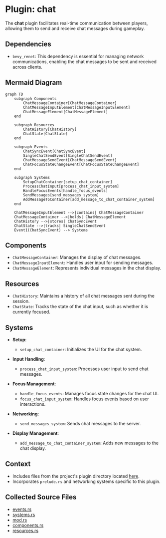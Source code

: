 # Plugin: chat

The **chat** plugin facilitates real-time communication between players, allowing them to send and receive chat messages during gameplay.

## Dependencies
- `bevy_renet`: This dependency is essential for managing network communications, enabling the chat messages to be sent and received across clients.

## Mermaid Diagram
```mermaid
graph TD
    subgraph Components
        ChatMessageContainer[ChatMessageContainer]
        ChatMessageInputElement[ChatMessageInputElement]
        ChatMessageElement[ChatMessageElement]
    end
    
    subgraph Resources
        ChatHistory[ChatHistory]
        ChatState[ChatState]
    end
    
    subgraph Events
        ChatSyncEvent[ChatSyncEvent]
        SingleChatSendEvent[SingleChatSendEvent]
        ChatMessageSendEvent[ChatMessageSendEvent]
        ChatFocusStateChangeEvent[ChatFocusStateChangeEvent]
    end
    
    subgraph Systems
        SetupChatContainer[setup_chat_container]
        ProcessChatInput[process_chat_input_system]
        HandleFocusEvents[handle_focus_events]
        SendMessages[send_messages_system]
        AddMessageToContainer[add_message_to_chat_container_system]
    end

    ChatMessageInputElement -->|contains| ChatMessageContainer
    ChatMessageContainer -->|holds| ChatMessageElement
    ChatHistory -->|stores| ChatSyncEvent
    ChatState -->|tracks| SingleChatSendEvent
    Event1(ChatSyncEvent) --> Systems
```

## Components
- `ChatMessageContainer`: Manages the display of chat messages.
- `ChatMessageInputElement`: Handles user input for sending messages.
- `ChatMessageElement`: Represents individual messages in the chat display.

## Resources
- `ChatHistory`: Maintains a history of all chat messages sent during the session.
- `ChatState`: Tracks the state of the chat input, such as whether it is currently focused.

## Systems
- **Setup**:
  - `setup_chat_container`: Initializes the UI for the chat system.
  
- **Input Handling**:
  - `process_chat_input_system`: Processes user input to send chat messages.
  
- **Focus Management**:
  - `handle_focus_events`: Manages focus state changes for the chat UI.
  - `focus_chat_input_system`: Handles focus events based on user interactions.

- **Networking**:
  - `send_messages_system`: Sends chat messages to the server.
  
- **Display Management**:
  - `add_message_to_chat_container_system`: Adds new messages to the chat display.

## Context
- Includes files from the project's plugin directory located [here](https://github.com/CuddlyBunion341/hello-bevy/blob/main/src/client/chat/).
- Incorporates `prelude.rs` and networking systems specific to this plugin.

## Collected Source Files
- [events.rs](https://github.com/CuddlyBunion341/hello-bevy/blob/main/src/client/chat/events.rs)
- [systems.rs](https://github.com/CuddlyBunion341/hello-bevy/blob/main/src/client/chat/systems.rs)
- [mod.rs](https://github.com/CuddlyBunion341/hello-bevy/blob/main/src/client/chat/mod.rs)
- [components.rs](https://github.com/CuddlyBunion341/hello-bevy/blob/main/src/client/chat/components.rs)
- [resources.rs](https://github.com/CuddlyBunion341/hello-bevy/blob/main/src/client/chat/resources.rs)
